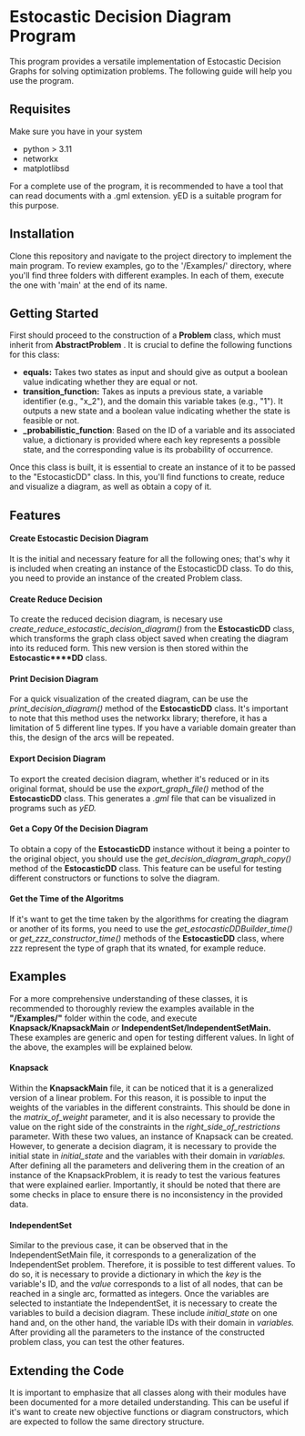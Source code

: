 # Estocastic Decision Diagram Program

This program provides a versatile implementation of Estocastic Decision Graphs for solving optimization problems. The following guide will help you use the program.

## Requisites

Make sure you have in your system

* python > 3.11
* networkx
* matplotlibsd

For a complete use of the program, it is recommended to have a tool that can read documents with a .gml extension. yED is a suitable program for this purpose.

## Installation

Clone this repository and navigate to the project directory to implement the main program. To review examples, go to the '/Examples/' directory, where you'll find three folders with different examples. In each of them, execute the one with 'main' at the end of its name.

## Getting Started

First should proceed to the construction of a **Problem** class, which must inherit from  **AbstractProblem** . It is crucial to define the following functions for this class:

* **equals:** Takes two states as input and should give as output a boolean value indicating whether they are equal or not.
* **transition_function:** Takes as inputs a previous state, a variable identifier (e.g., "x_2"), and the domain this variable takes (e.g., "1"). It outputs a new state and a boolean value indicating whether the state is feasible or not.
* **_probabilistic_function**: Based on the ID of a variable and its associated value, a dictionary is provided where each key represents a possible state, and the corresponding value is its probability of occurrence.

Once this class is built, it is essential to create an instance of it to be passed to the "EstocasticDD" class. In this, you'll find functions to create, reduce and visualize a diagram, as well as obtain a copy of it.

## Features

#### Create Estocastic Decision Diagram

It is the initial and necessary feature for all the following ones; that's why it is included when creating an instance of the EstocasticDD class. To do this, you need to provide an instance of the created Problem class.

#### Create Reduce Decision

To create the reduced decision diagram, is necesary use *create_reduce_estocastic_decision_diagram()* from the **EstocasticDD** class, which transforms the graph class object saved when creating the diagram into its reduced form. This new version is then stored within the **Estocastic****DD** class.

#### Print Decision Diagram

For a quick visualization of the created diagram, can be use the *print_decision_diagram()* method of the **EstocasticDD** class. It's important to note that this method uses the networkx library; therefore, it has a limitation of 5 different line types. If you have a variable domain greater than this, the design of the arcs will be repeated.

#### Export Decision Diagram

To export the created decision diagram, whether it's reduced or in its original format, should be use the *export_graph_file()* method of the **EstocasticDD** class. This generates a *.gml* file that can be visualized in programs such as *yED.*

#### Get a Copy Of the Decision Diagram

To obtain a copy of the **EstocasticDD** instance without it being a pointer to the original object, you should use the *get_decision_diagram_graph_copy()* method of the **EstocasticDD** class. This feature can be useful for testing different constructors or functions to solve the diagram.

#### Get the Time of the Algoritms

If it's want to get the time taken by the algorithms for creating the diagram or another of its forms, you need to use the *get_estocasticDDBuilder_time()* or *get_zzz_constructor_time()* methods of the **EstocasticDD** class, where zzz represent the type of graph that its wnated, for example reduce. 

## Examples

For a more comprehensive understanding of these classes, it is recommended to thoroughly review the examples available in the **"/Examples/"** folder within the code, and execute **Knapsack/KnapsackMain** *or* **IndependentSet/IndependentSetMain.** These examples are generic and open for testing different values. In light of the above, the examples will be explained below.

#### Knapsack

Within the **KnapsackMain** file, it can be noticed that it is a generalized version of a linear problem. For this reason, it is possible to input the weights of the variables in the different constraints. This should be done in the *matrix_of_weight* parameter, and it is also necessary to provide the value on the right side of the constraints in the *right_side_of_restrictions* parameter. With these two values, an instance of Knapsack can be created. However, to generate a decision diagram, it is necessary to provide the initial state in *initial_state* and the variables with their domain in *variables.* After defining all the parameters and delivering them in the creation of an instance of the KnapsackProblem, it is ready to test the various features that were explained earlier. Importantly, it should be noted that there are some checks in place to ensure there is no inconsistency in the provided data.

#### IndependentSet

Similar to the previous case, it can be observed that in the IndependentSetMain file, it corresponds to a generalization of the IndependentSet problem. Therefore, it is possible to test different values. To do so, it is necessary to provide a dictionary in which the *key* is the variable's ID, and the *value* corresponds to a list of all nodes, that can be reached in a single arc, formatted as integers. Once the variables are selected to instantiate the IndependentSet, it is necessary to create the variables to build a decision diagram. These include *initial_state* on one hand and, on the other hand, the variable IDs with their domain in *variables.* After providing all the parameters to the instance of the constructed problem class, you can test the other features.

## Extending the Code

It is important to emphasize that all classes along with their modules have been documented for a more detailed understanding. This can be useful if it's want to create new objective functions or diagram constructors, which are expected to follow the same directory structure.
